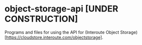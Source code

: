 # object-storage-api [UNDER CONSTRUCTION]

Programs and files for using the API for (Interoute Object Storage)[https://cloudstore.interoute.com/objectstorage].
